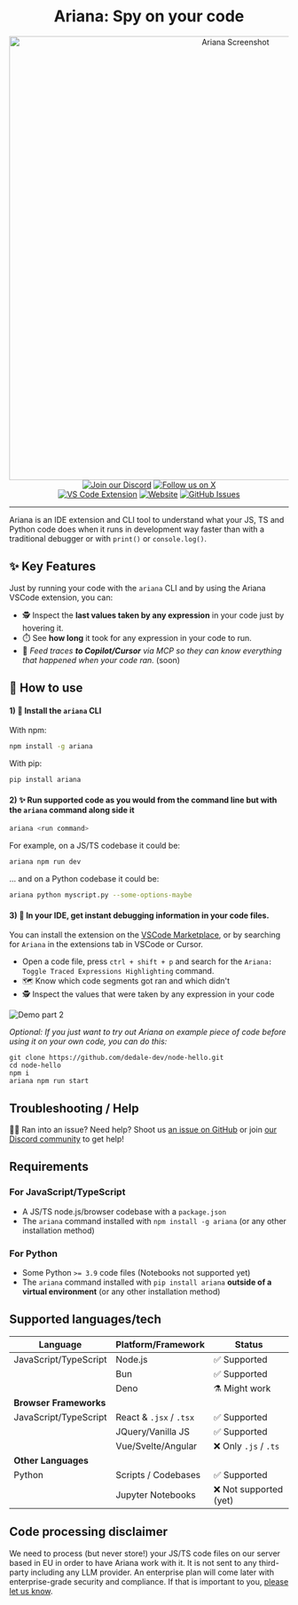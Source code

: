 <div align="center">
  <div align="center">
  <h1>Ariana: Spy on your code</h1>
  <div align="center"><img src="https://github.com/dedale-dev/.github/blob/main/ariana_readme_thumbnail.png?raw=true" alt="Ariana Screenshot" width="800"></div>
  <a href="https://discord.gg/Y3TFTmE89g"><img src="https://img.shields.io/discord/1312017605955162133?style=for-the-badge&color=7289da&label=Discord&logo=discord&logoColor=ffffff" alt="Join our Discord"></a>
  <a href="https://twitter.com/anic_dev"><img src="https://img.shields.io/badge/Follow-@anic_dev-black?style=for-the-badge&logo=x&logoColor=white" alt="Follow us on X"></a>
  <br/>
  <a href="https://marketplace.visualstudio.com/items?itemName=dedale-dev.ariana"><img src="https://img.shields.io/visual-studio-marketplace/v/dedale-dev.ariana?style=for-the-badge&label=VS%20Code&logo=visualstudiocode&logoColor=white&color=0066b8" alt="VS Code Extension"></a>
  <a href="https://ariana.dev"><img src="https://img.shields.io/badge/Website-ariana.dev-blue?style=for-the-badge&color=FF6B6B" alt="Website"></a>
  <a href="https://github.com/dedale-dev/ariana/issues"><img src="https://img.shields.io/github/issues/dedale-dev/ariana?style=for-the-badge&logo=github&color=4CAF50" alt="GitHub Issues"></a>
  <hr>
  </div>
</div>

Ariana is an IDE extension and CLI tool to understand what your JS, TS and Python code does when it runs in development way faster than with a traditional debugger or with `print()` or `console.log()`.

## ✨ Key Features

Just by running your code with the `ariana` CLI and by using the Ariana VSCode extension, you can:
- 🕵️ Inspect the **last values taken by any expression** in your code just by hovering it.
- ⏱️ See **how long** it took for any expression in your code to run.
- 🧵 *Feed traces* ***to Copilot/Cursor*** *via MCP so they can know everything that happened when your code ran.* (soon) 

## 📖 How to use

#### 1) 💾 Install the `ariana` CLI

With npm:

```bash
npm install -g ariana
```

With pip:

```bash
pip install ariana
```

#### 2) ✨ Run supported code as you would from the command line but with the `ariana` command along side it

```bash
ariana <run command>
```

For example, on a JS/TS codebase it could be:

```bash
ariana npm run dev
```

... and on a Python codebase it could be:

```bash
ariana python myscript.py --some-options-maybe
```

#### 3) 👾 In your IDE, get instant debugging information in your code files.

You can install the extension on the [VSCode Marketplace](https://marketplace.visualstudio.com/items?itemName=dedale-dev.ariana), or by searching for `Ariana` in the extensions tab in VSCode or Cursor.

- Open a code file, press `ctrl + shift + p` and search for the `Ariana: Toggle Traced Expressions Highlighting` command.
- 🗺️ Know which code segments got ran and which didn't
- 🕵️ Inspect the values that were taken by any expression in your code

![Demo part 2](https://github.com/dedale-dev/.github/blob/main/demo_part2_0.gif?raw=true)

*Optional: If you just want to try out Ariana on example piece of code before using it on your own code, you can do this:*

```
git clone https://github.com/dedale-dev/node-hello.git
cd node-hello
npm i
ariana npm run start
```

## Troubleshooting / Help

😵‍💫 Ran into an issue? Need help? Shoot us [an issue on GitHub](https://github.com/dedale-dev/ariana/issues) or join [our Discord community](https://discord.gg/Y3TFTmE89g) to get help!

## Requirements

### For JavaScript/TypeScript

- A JS/TS node.js/browser codebase with a `package.json`
- The `ariana` command installed with `npm install -g ariana` (or any other installation method)

### For Python

- Some Python `>= 3.9` code files (Notebooks not supported yet)
- The `ariana` command installed with `pip install ariana` **outside of a virtual environment** (or any other installation method)

## Supported languages/tech
| Language | Platform/Framework | Status |
|----------|-------------------|---------|
| JavaScript/TypeScript | Node.js | ✅ Supported |
| | Bun | ✅ Supported |
| | Deno | ⚗️ Might work |
| **Browser Frameworks** | | |
| JavaScript/TypeScript | React & `.jsx` / `.tsx` | ✅ Supported |
| | JQuery/Vanilla JS | ✅ Supported |
| | Vue/Svelte/Angular | ❌ Only `.js` / `.ts` |
| **Other Languages** | | |
| Python | Scripts / Codebases | ✅ Supported |
| | Jupyter Notebooks | ❌ Not supported (yet) |

## Code processing disclaimer

We need to process (but never store!) your JS/TS code files on our server based in EU in order to have Ariana work with it. It is not sent to any third-party including any LLM provider. An enterprise plan will come later with enterprise-grade security and compliance. If that is important to you, [please let us know](https://discord.gg/Y3TFTmE89g).
